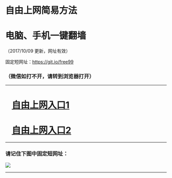 ﻿# 自由上网简易方法

# 电脑、手机一键翻墙

（2017/10/09 更新，网址有效）

固定短网址：https://git.io/free99

### （微信如打不开，请转到浏览器打开）


***





# &nbsp;&nbsp; <a href="http://ft727520687.fwq-tz-1001.info/fwqtz01.html?t=100900126733 " target="_blank">自由上网入口1</a>
# &nbsp;&nbsp; <a href="http://ft2789010335.fwq-tz-1002.info/fwqtz02.html?t=10090014220 " target="_blank">自由上网入口2</a>
***

### 请记住下图中固定短网址：

<img src="https://s3-us-west-2.amazonaws.com/fwq-1001/yjfq-20170905okok.png" /> 


***

